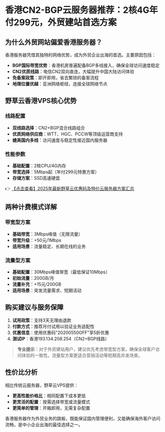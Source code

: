 # 香港CN2-BGP云服务器推荐：2核4G年付299元，外贸建站首选方案

## 为什么外贸网站偏爱香港服务器？

香港服务器凭借其独特的网络优势，成为外贸企业出海的首选。主要原因包括：

- **BGP国际带宽优势**：香港机房普遍配备BGP多线接入，确保全球访问速度稳定
- **CN2优质线路**：电信CN2双向直连，大幅提升中国大陆访问体验
- **免备案政策**：即开即用，省去繁琐的备案流程
- **地理位置优越**：亚洲网络枢纽，连接全球网络节点

## 野草云香港VPS核心优势

### 线路配置
- **双线路选择**：CN2+BGP混合线路组合
- **优质网络供应商**：WTT、HGC、PCCW等顶级运营商支持
- **媲美国内多线**：访问速度与稳定性接近国内服务器

### 性能参数
- **基础配置**：2核CPU/4G内存
- **带宽选择**：5Mbps起（年付299元特惠方案）
- **存储方案**：SSD高速硬盘

👉 [【点击查看】2025年最新野草云优惠码及特价云服务器方案汇总](https://bit.ly/yecaoyun)

## 两种计费模式详解

### 带宽型方案
- **基础带宽**：3Mbps峰值（无限流量）
- **带宽升级**：+50元/1Mbps
- **适用场景**：流量稳定、长期在线的业务

### 流量型方案
- **基础配置**：30Mbps峰值带宽（最低保证10Mbps）
- **初始流量**：200GB/月
- **流量补充**：+15元/200GB
- **适用场景**：突发流量需求、短期活动

## 购买建议与服务保障

1. **试用政策**：支持3天无理由退款
2. **付款方式**：推荐月付试用以验证业务适配性
3. **优惠信息**：使用优惠码"20200550OFF"享5折优惠
4. **测试IP**：香港193.134.208.254（CN2+BGP线路）

> **专业提示**：对于外贸建站用户，建议优先考虑带宽型方案，确保全球客户访问体验的一致性。流量型方案更适合营销活动等短期高并发场景。

## 性价比分析

相比传统云服务器，野草云VPS提供：
- **更高性能价格比**：相同配置下成本更低
- **更灵活的配置**：按需选择带宽或流量模式
- **更简单的管理**：开箱即用，无需复杂配置

香港服务器作为外贸业务的跳板，既能保证国内管理便利，又能确保海外客户访问流畅，是中小企业出海的最佳选择之一。